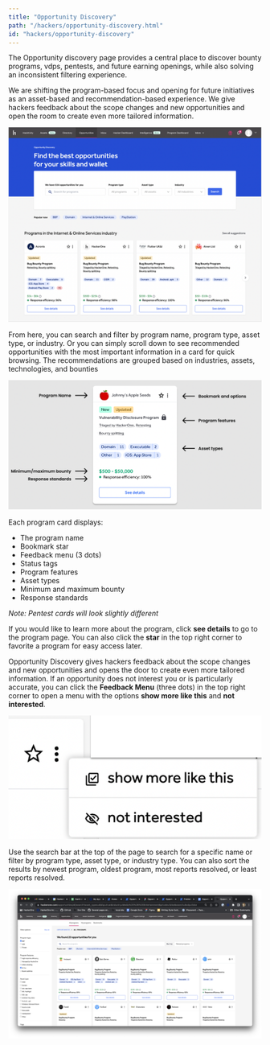```yaml
---
title: "Opportunity Discovery"
path: "/hackers/opportunity-discovery.html"
id: "hackers/opportunity-discovery"
---
```


The Opportunity discovery page provides a central place to discover bounty programs, vdps, pentests, and future earning openings, while also solving an inconsistent filtering experience.

We are shifting the program-based focus and opening for future initiatives as an asset-based and recommendation-based experience. We give hackers feedback about the scope changes and new opportunities and open the room to create even more tailored information.

![Opportunity Discovery Dashboard](./images/opportunity-discovery-1.png)


From here, you can search and filter by program name, program type, asset type, or industry. Or you can simply scroll down to see recommended opportunities with the most important information in a card for quick browsing. The recommendations are grouped based on industries, assets, technologies, and bounties

![Opportunity Discovery Program Card](./images/opportunity-discovery-2.png)


Each program card displays:
* The program name
* Bookmark star
* Feedback menu (3 dots)
* Status tags
* Program features
* Asset types
* Minimum and maximum bounty
* Response standards

*Note: Pentest cards will look slightly different*

If you would like to learn more about the program, click **see details** to go to the program page. You can also click the **star** in the top right corner to favorite a program for easy access later.

Opportunity Discovery gives hackers feedback about the scope changes and new opportunities and opens the door to create even more tailored information. If an opportunity does not interest you or is particularly accurate, you can click the **Feedback Menu** (three dots) in the top right corner to open a menu with the options **show more like this** and **not interested**.

![Card feedback menu](./images/opportunity-discovery-3.png)


Use the search bar at the top of the page to search for a specific name or filter by program type, asset type, or industry type. You can also sort the results by newest program, oldest program, most reports resolved, or least reports resolved.

![Opportunity Discovery Search Results](./images/opportunity-discovery-4.png)
